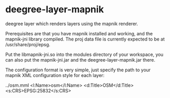 deegree-layer-mapnik
====================

deegree layer which renders layers using the mapnik renderer.

Prerequisites are that you have mapnik installed and working, and the
mapnik-jni library compiled. The proj data file is currently expected
to be at /usr/share/proj/epsg.

Put the libmapnik-jni.so into the modules directory of your workspace,
you can also put the mapnik-jni.jar and the deegree-layer-mapnik.jar
there.

The configuration format is very simple, just specify the path to your
mapnik XML configuration style for each layer:

  <?xml version="1.0"?>
  <MapnikLayers xmlns="http://www.deegree.org/layers/mapnik" xmlns:xsi="http://www.w3.org/2001/XMLSchema-instance"
     xmlns:l="http://www.deegree.org/layers/base" xmlns:d="http://www.deegree.org/metadata/description" xmlns:s="http://www.deegree.org/metadata/spatial" xsi:schemaLocation="http://www.deegree.org/layers/mapnik mapnik.xsd"
    configVersion="3.4.0">
    <MapnikLayer>
      <MapnikConfiguration>../osm.mml</MapnikConfiguration>
      <l:Name>osm</l:Name>
      <d:Title>OSM</d:Title>
      <s:CRS>EPSG:25832</s:CRS>
    </MapnikLayer>
  </MapnikLayers>
